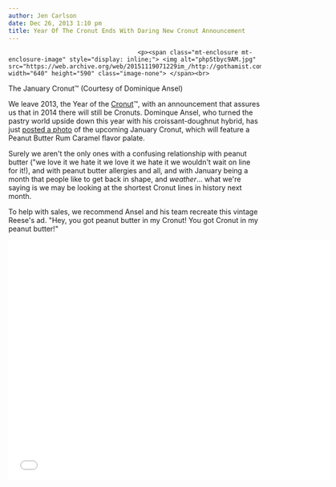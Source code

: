 ```yaml
---
author: Jen Carlson
date: Dec 26, 2013 1:10 pm
title: Year Of The Cronut Ends With Daring New Cronut Announcement
---
```


	
										<p><span class="mt-enclosure mt-enclosure-image" style="display: inline;"> <img alt="phpStbyc9AM.jpg" src="https://web.archive.org/web/20151119071229im_/http://gothamist.com/attachments/arts_jen/phpStbyc9AM.jpg" width="640" height="590" class="image-none"> </span><br>
<span class="photo_caption">The January Cronut&#x2122; (Courtesy of Dominique Ansel)</span></p>

<p>We leave 2013, the Year of the <a href="https://web.archive.org/web/20151119071229/http://gothamist.com/tags/cronut">Cronut</a>&#x2122;, with an announcement that assures us that in 2014 there will still be Cronuts. Dominque Ansel, who turned the pastry world upside down this year with his croissant-doughnut hybrid, has just <a href="https://web.archive.org/web/20151119071229/http://instagram.com/p/iY7reKlOID/">posted a photo</a> of the upcoming January Cronut, which will feature a Peanut Butter Rum Caramel flavor palate. </p>

<p>Surely we aren&apos;t the only ones with a confusing relationship with peanut butter (&quot;we love it we hate it we love it we hate it we wouldn&apos;t wait on line for it!), and with peanut butter allergies and all, and with January being a month that people like to get back in shape, and <em>weather</em>... what we&apos;re saying is we may be looking at the shortest Cronut lines in history next month.</p>

<p>To help with sales, we recommend Ansel and his team recreate this vintage Reese&apos;s ad. &quot;Hey, you got peanut butter in my Cronut! You got Cronut in my peanut butter!&quot;</p>

<p><iframe width="640" height="480" src="//web.archive.org/web/20151119071229if_/http://www.youtube.com/embed/DJLDF6qZUX0" frameborder="0" allowfullscreen></iframe></p>					
										
									
				